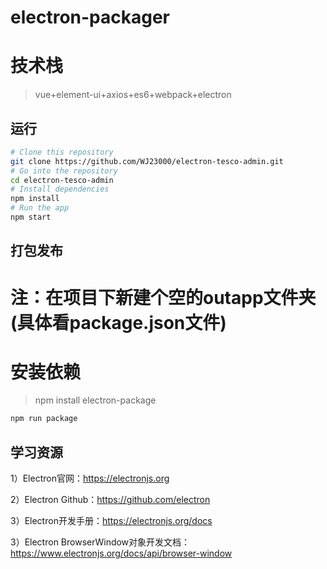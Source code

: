 # electron-packager

# 技术栈

> vue+element-ui+axios+es6+webpack+electron

## 运行

```bash
# Clone this repository
git clone https://github.com/WJ23000/electron-tesco-admin.git
# Go into the repository
cd electron-tesco-admin
# Install dependencies
npm install
# Run the app
npm start
```

## 打包发布

# 注：在项目下新建个空的outapp文件夹(具体看package.json文件)

# 安装依赖
> npm install electron-package

```bash
npm run package
```

## 学习资源

1）Electron官网：https://electronjs.org

2）Electron Github：https://github.com/electron

3）Electron开发手册：https://electronjs.org/docs

3）Electron BrowserWindow对象开发文档：https://www.electronjs.org/docs/api/browser-window